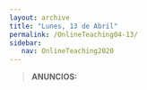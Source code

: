 ```yaml
---
layout: archive
title: "Lunes, 13 de Abril"
permalink: /OnlineTeaching04-13/
sidebar:
   nav: OnlineTeaching2020
---
```


> **ANUNCIOS:**  
>

